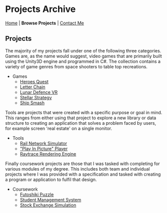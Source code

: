 # Projects Archive

[Home](../../index.md)
|
**Browse Projects**
|
[Contact Me](../contact_me/contact_me.md)

## Projects

The majority of my projects fall under one of the following three categories. Games are, as the name would suggest, video games that are primarily built using the Unity3D engine and programmed in C#. The collection contains a variety of game genres from space shooters to table top recreations.

- Games
  - [Heroes Quest](../games/heroes_quest/heroes_quest.md)
  - [Letter Chain](../games/letter_chain/letter_chain.md)
  - [Lunar Defence VR](../games/lunar_defence_vr/lunar_defence_vr.md)
  - [Stellar Strategy](../games/stellar_strategy/stellar_strategy.md)
  - [Ship Smash](../games/ship_smash/ship_smash.md)

Tools are projects that were created with a specific purpose or goal in mind. This ranges from either using that project to explore a new library or data structure to creating an application that solves a problem faced by users, for example screen 'real estate' on a single monitor.

- Tools
  - [Rail Network Simulator](../tools/rail_network_simulator/rail_network_simulator.md)
  - ["Play In Picture" Player](../tools/pip_player/pip_player.md)
  - [Raytrace Rendering Engine](../tools/raytrace_engine/raytrace_engine.md)
  
Finally coursework projects are those that I was tasked with completing for various modules of my degree. This includes both team and individual projects where I was provided with a specification and tasked with creating a program or application to fulfil that design.

- Coursework
  - [Futoshiki Puzzle](../coursework/futo_puzzle/futo_puzzle.md)
  - [Student Management System](../coursework/student_system/student_system.md)
  - [Stock Exchange Simulation](../coursework/stock_simulation/stock_simulator.md)
